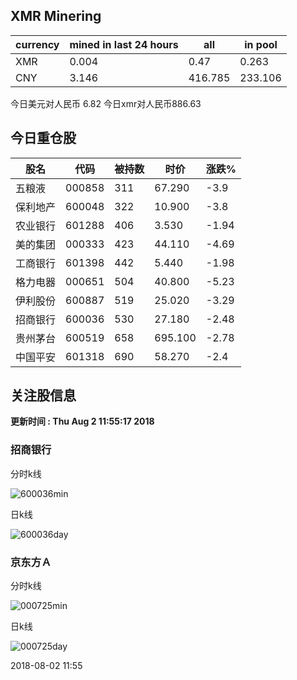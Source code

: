 ## XMR Minering

|currency|mined in last 24 hours|all|in pool|
|---|---|---|---|
|XMR|0.004|0.47|0.263|
|CNY|3.146|416.785|233.106|

今日美元对人民币 6.82	今日xmr对人民币886.63


## 今日重仓股 

|股名|代码|被持数|时价|涨跌%|
|---|---|---|---|---|
|五粮液|000858|311|67.290|-3.9|
|保利地产|600048|322|10.900|-3.8|
|农业银行|601288|406|3.530|-1.94|
|美的集团|000333|423|44.110|-4.69|
|工商银行|601398|442|5.440|-1.98|
|格力电器|000651|504|40.800|-5.23|
|伊利股份|600887|519|25.020|-3.29|
|招商银行|600036|530|27.180|-2.48|
|贵州茅台|600519|658|695.100|-2.78|
|中国平安|601318|690|58.270|-2.4|

## 关注股信息
**更新时间 : Thu Aug  2 11:55:17 2018**
### 招商银行 
分时k线

![600036min](http://image.sinajs.cn/newchart/min/n/sh600036.gif)

日k线

![600036day](http://image.sinajs.cn/newchart/daily/n/sh600036.gif)

### 京东方Ａ 
分时k线

![000725min](http://image.sinajs.cn/newchart/min/n/sz000725.gif)

日k线

![000725day](http://image.sinajs.cn/newchart/daily/n/sz000725.gif)

2018-08-02 11:55